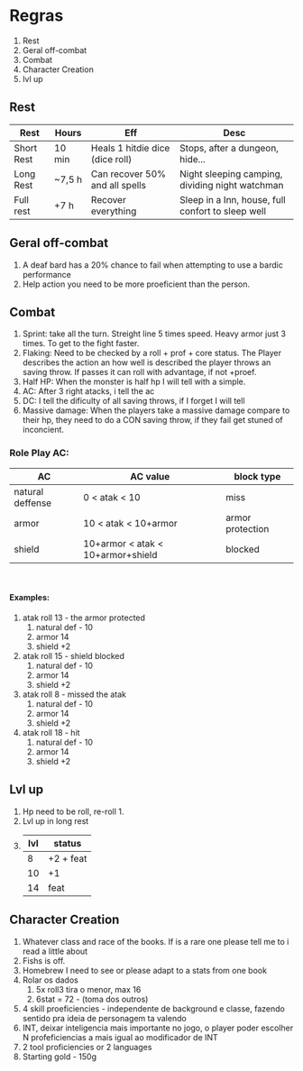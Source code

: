 # Regras

1. Rest
2. Geral off-combat
3. Combat
4. Character Creation
5. lvl up

## Rest

| Rest       | Hours  | Eff                             | Desc                                              |
| ---------- | ------ | ------------------------------- | ------------------------------------------------- |
| Short Rest | 10 min | Heals 1 hitdie dice (dice roll) | Stops, after a dungeon, hide...                   |
| Long Rest  | ~7,5 h | Can recover 50% and all spells  | Night sleeping camping, dividing night watchman   |
| Full rest  | +7 h   | Recover everything              | Sleep in a Inn, house, full confort to sleep well |

## Geral off-combat

1. A deaf bard has a 20% chance to fail when attempting to use a bardic performance
2. Help action you need to be more proeficient than the person.

## Combat

1. Sprint: take all the turn. Streight line 5 times speed. Heavy armor just 3 times. To get to the fight faster.
2. Flaking: Need to be checked by a roll + prof + core status. The Player describes the action an how well is described the player throws an saving throw. If passes it can roll with advantage, if not +proef.
3. Half HP: When the monster is half hp I will tell with a simple.
4. AC: After 3 right atacks, i tell the ac
5. DC: I tell the dificulty of all saving throws, if I forget I will tell
6. Massive damage: When the players take a massive damage compare to their hp, they need to do a CON saving throw, if they fail get stuned of inconcient.

### Role Play AC:

| AC               | AC value                          | block type       |
| ---------------- | --------------------------------- | ---------------- |
| natural deffense | 0 < atak < 10                     | miss             |
| armor            | 10 < atak < 10+armor              | armor protection |
| shield           | 10+armor < atak < 10+armor+shield | blocked          |

<br>

#### Examples:

1. atak roll 13 - the armor protected
   1. natural def - 10
   2. armor 14
   3. shield +2
2. atak roll 15 - shield blocked
   1. natural def - 10
   2. armor 14
   3. shield +2
3. atak roll 8 - missed the atak
   1. natural def - 10
   2. armor 14
   3. shield +2
4. atak roll 18 - hit
   1. natural def - 10
   2. armor 14
   3. shield +2

## Lvl up

1. Hp need to be roll, re-roll 1.
2. Lvl up in long rest
3. | lvl | status    |
   | --- | --------- |
   | 8   | +2 + feat |
   | 10  | +1        |
   | 14  | feat      |

## Character Creation

1. Whatever class and race of the books. If is a rare one please tell me to i read a little about
2. Fishs is off.
3. Homebrew I need to see or please adapt to a stats from one book
1. Rolar os dados
   1. 5x roll3 tira o menor, max 16
   2. 6stat = 72 - (toma dos outros)
2. 4 skill proeficiencies - independente de background e classe, fazendo sentido pra ideia de personagem ta valendo
3. INT, deixar inteligencia mais importante no jogo, o player poder escolher N profeficiencias a mais igual ao modificador de INT
4. 2 tool proficiencies or 2 languages
5. Starting gold - 150g
